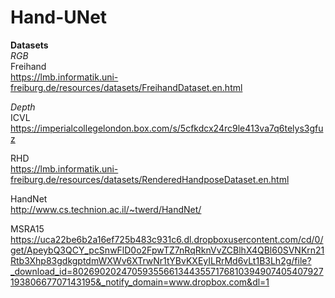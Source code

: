 # Hand-UNet

**Datasets**  
*RGB*  
Freihand  
https://lmb.informatik.uni-freiburg.de/resources/datasets/FreihandDataset.en.html  
  
*Depth*  
ICVL  
https://imperialcollegelondon.box.com/s/5cfkdcx24rc9le413va7q6telys3gfuz  
  
RHD  
https://lmb.informatik.uni-freiburg.de/resources/datasets/RenderedHandposeDataset.en.html  
  
HandNet  
http://www.cs.technion.ac.il/~twerd/HandNet/  
  
MSRA15  
https://uca22be6b2a16ef725b483c931c6.dl.dropboxusercontent.com/cd/0/get/ApeybQ3QCY_pcSnwFlD0o2FpwTZ7nRqRknVvZCBlhX4QBl60SVNKrn21Rtb3Xhp83gdkgptdmWXWv6XTrwNr1tYBvKXEyILRrMd6vLt1B3Lh2g/file?_download_id=80269020247059355661344355717681039490740540792719380667707143195&_notify_domain=www.dropbox.com&dl=1
